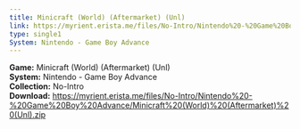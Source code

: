 ```yaml
---
title: Minicraft (World) (Aftermarket) (Unl)
link: https://myrient.erista.me/files/No-Intro/Nintendo%20-%20Game%20Boy%20Advance/Minicraft%20(World)%20(Aftermarket)%20(Unl).zip
type: single1
System: Nintendo - Game Boy Advance
---
```

<b>Game:</b> Minicraft (World) (Aftermarket) (Unl)<br>
<b>System:</b> Nintendo - Game Boy Advance<br>
<b>Collection:</b> No-Intro<br>
<b>Download:</b> https://myrient.erista.me/files/No-Intro/Nintendo%20-%20Game%20Boy%20Advance/Minicraft%20(World)%20(Aftermarket)%20(Unl).zip